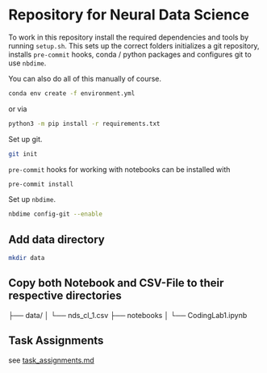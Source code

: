 # Repository for Neural Data Science

To work in this repository install the required dependencies and tools by running `setup.sh`.
This sets up the correct folders initializes a git repository, installs `pre-commit` hooks, conda / python packages and configures git to use `nbdime`.


You can also do all of this manually of course.

```bash
conda env create -f environment.yml
```

or via

```bash
python3 -m pip install -r requirements.txt
```

Set up git.

```bash
git init
```

`pre-commit` hooks for working with notebooks can be installed with 

```bash
pre-commit install
```

Set up `nbdime`.
```bash
nbdime config-git --enable
```

## Add data directory

```bash
mkdir data
```	

## Copy both Notebook and CSV-File to their respective directories

├── data/
│   └── nds_cl_1.csv
├── notebooks
│   └── CodingLab1.ipynb

## Task Assignments
see [task_assignments.md](task_assignments.md)